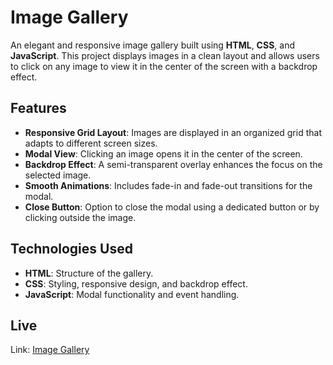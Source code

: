 # Image Gallery
An elegant and responsive image gallery built using **HTML**, **CSS**, and **JavaScript**. This project displays images in a clean layout and allows users to click on any image to view it in the center of the screen with a backdrop effect.

## Features
- **Responsive Grid Layout**: Images are displayed in an organized grid that adapts to different screen sizes.
- **Modal View**: Clicking an image opens it in the center of the screen.
- **Backdrop Effect**: A semi-transparent overlay enhances the focus on the selected image.
- **Smooth Animations**: Includes fade-in and fade-out transitions for the modal.
- **Close Button**: Option to close the modal using a dedicated button or by clicking outside the image.

## Technologies Used
- **HTML**: Structure of the gallery.
- **CSS**: Styling, responsive design, and backdrop effect.
- **JavaScript**: Modal functionality and event handling.

## Live
Link: [Image Gallery](https://varshan2026.github.io/week6_gallery/)
